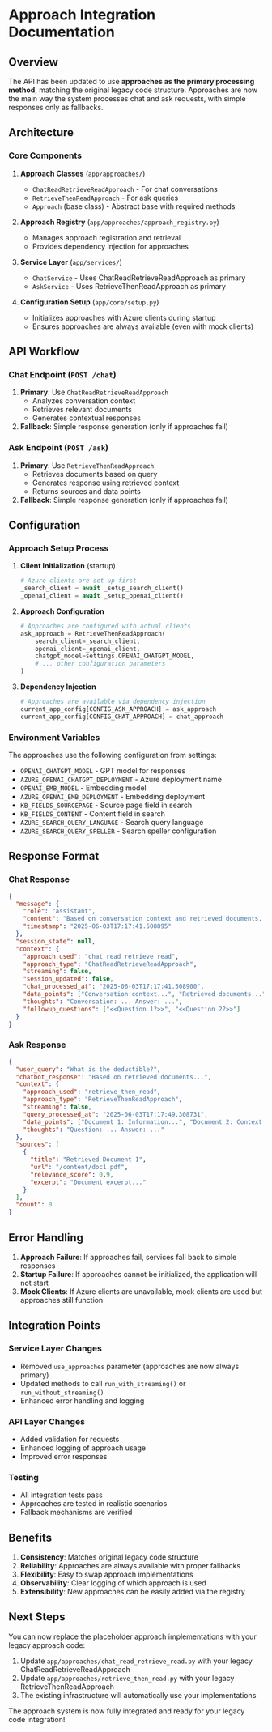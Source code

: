 # Approach Integration Documentation

## Overview

The API has been updated to use **approaches as the primary processing method**, matching the original legacy code structure. Approaches are now the main way the system processes chat and ask requests, with simple responses only as fallbacks.

## Architecture

### Core Components

1. **Approach Classes** (`app/approaches/`)
   - `ChatReadRetrieveReadApproach` - For chat conversations
   - `RetrieveThenReadApproach` - For ask queries
   - `Approach` (base class) - Abstract base with required methods

2. **Approach Registry** (`app/approaches/approach_registry.py`)
   - Manages approach registration and retrieval
   - Provides dependency injection for approaches

3. **Service Layer** (`app/services/`)
   - `ChatService` - Uses ChatReadRetrieveReadApproach as primary
   - `AskService` - Uses RetrieveThenReadApproach as primary

4. **Configuration Setup** (`app/core/setup.py`)
   - Initializes approaches with Azure clients during startup
   - Ensures approaches are always available (even with mock clients)

## API Workflow

### Chat Endpoint (`POST /chat`)
1. **Primary**: Use `ChatReadRetrieveReadApproach`
   - Analyzes conversation context
   - Retrieves relevant documents
   - Generates contextual responses
2. **Fallback**: Simple response generation (only if approaches fail)

### Ask Endpoint (`POST /ask`) 
1. **Primary**: Use `RetrieveThenReadApproach`
   - Retrieves documents based on query
   - Generates response using retrieved context
   - Returns sources and data points
2. **Fallback**: Simple response generation (only if approaches fail)

## Configuration

### Approach Setup Process

1. **Client Initialization** (startup)
   ```python
   # Azure clients are set up first
   _search_client = await _setup_search_client()
   _openai_client = await _setup_openai_client()
   ```

2. **Approach Configuration**
   ```python
   # Approaches are configured with actual clients
   ask_approach = RetrieveThenReadApproach(
       search_client=_search_client,
       openai_client=_openai_client,
       chatgpt_model=settings.OPENAI_CHATGPT_MODEL,
       # ... other configuration parameters
   )
   ```

3. **Dependency Injection**
   ```python
   # Approaches are available via dependency injection
   current_app_config[CONFIG_ASK_APPROACH] = ask_approach
   current_app_config[CONFIG_CHAT_APPROACH] = chat_approach
   ```

### Environment Variables

The approaches use the following configuration from settings:

- `OPENAI_CHATGPT_MODEL` - GPT model for responses
- `AZURE_OPENAI_CHATGPT_DEPLOYMENT` - Azure deployment name
- `OPENAI_EMB_MODEL` - Embedding model
- `AZURE_OPENAI_EMB_DEPLOYMENT` - Embedding deployment
- `KB_FIELDS_SOURCEPAGE` - Source page field in search
- `KB_FIELDS_CONTENT` - Content field in search
- `AZURE_SEARCH_QUERY_LANGUAGE` - Search query language
- `AZURE_SEARCH_QUERY_SPELLER` - Search speller configuration

## Response Format

### Chat Response
```json
{
  "message": {
    "role": "assistant",
    "content": "Based on conversation context and retrieved documents...",
    "timestamp": "2025-06-03T17:17:41.508895"
  },
  "session_state": null,
  "context": {
    "approach_used": "chat_read_retrieve_read",
    "approach_type": "ChatReadRetrieveReadApproach",
    "streaming": false,
    "session_updated": false,
    "chat_processed_at": "2025-06-03T17:17:41.508900",
    "data_points": ["Conversation context...", "Retrieved documents..."],
    "thoughts": "Conversation: ... Answer: ...",
    "followup_questions": ["<<Question 1?>>", "<<Question 2?>>"]
  }
}
```

### Ask Response
```json
{
  "user_query": "What is the deductible?",
  "chatbot_response": "Based on retrieved documents...",
  "context": {
    "approach_used": "retrieve_then_read",
    "approach_type": "RetrieveThenReadApproach",
    "streaming": false,
    "query_processed_at": "2025-06-03T17:17:49.308731",
    "data_points": ["Document 1: Information...", "Document 2: Context..."],
    "thoughts": "Question: ... Answer: ..."
  },
  "sources": [
    {
      "title": "Retrieved Document 1",
      "url": "/content/doc1.pdf",
      "relevance_score": 0.9,
      "excerpt": "Document excerpt..."
    }
  ],
  "count": 0
}
```

## Error Handling

1. **Approach Failure**: If approaches fail, services fall back to simple responses
2. **Startup Failure**: If approaches cannot be initialized, the application will not start
3. **Mock Clients**: If Azure clients are unavailable, mock clients are used but approaches still function

## Integration Points

### Service Layer Changes
- Removed `use_approaches` parameter (approaches are now always primary)
- Updated methods to call `run_with_streaming()` or `run_without_streaming()`
- Enhanced error handling and logging

### API Layer Changes
- Added validation for requests
- Enhanced logging of approach usage
- Improved error responses

### Testing
- All integration tests pass
- Approaches are tested in realistic scenarios
- Fallback mechanisms are verified

## Benefits

1. **Consistency**: Matches original legacy code structure
2. **Reliability**: Approaches are always available with proper fallbacks
3. **Flexibility**: Easy to swap approach implementations
4. **Observability**: Clear logging of which approach is used
5. **Extensibility**: New approaches can be easily added via the registry

## Next Steps

You can now replace the placeholder approach implementations with your legacy approach code:

1. Update `app/approaches/chat_read_retrieve_read.py` with your legacy ChatReadRetrieveReadApproach
2. Update `app/approaches/retrieve_then_read.py` with your legacy RetrieveThenReadApproach
3. The existing infrastructure will automatically use your implementations

The approach system is now fully integrated and ready for your legacy code integration! 